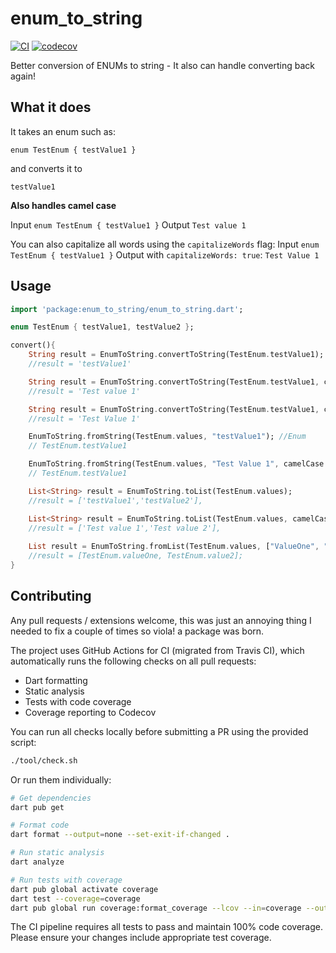 # enum_to_string

[![CI](https://github.com/rknell/flutterEnumsToString/actions/workflows/ci.yml/badge.svg)](https://github.com/rknell/flutterEnumsToString/actions)
[![codecov](https://codecov.io/gh/rknell/flutterEnumsToString/branch/master/graph/badge.svg)](https://codecov.io/gh/rknell/flutterEnumsToString)

Better conversion of ENUMs to string - It also can handle converting back again!



## What it does

It takes an enum such as:

`enum TestEnum { testValue1 }`

and converts it to

`testValue1`

**Also handles camel case**

Input `enum TestEnum { testValue1 }`
Output `Test value 1`

You can also capitalize all words using the `capitalizeWords` flag:
Input `enum TestEnum { testValue1 }`
Output with `capitalizeWords: true`: `Test Value 1`

## Usage

```dart
import 'package:enum_to_string/enum_to_string.dart';

enum TestEnum { testValue1, testValue2 };

convert(){
    String result = EnumToString.convertToString(TestEnum.testValue1);
    //result = 'testValue1'

    String result = EnumToString.convertToString(TestEnum.testValue1, camelCase: true);
    //result = 'Test value 1'

    String result = EnumToString.convertToString(TestEnum.testValue1, camelCase: true, capitalizeWords: true);
    //result = 'Test Value 1'

    EnumToString.fromString(TestEnum.values, "testValue1"); //Enum
    // TestEnum.testValue1

    EnumToString.fromString(TestEnum.values, "Test Value 1", camelCase: true);
    // TestEnum.testValue1

    List<String> result = EnumToString.toList(TestEnum.values);
    //result = ['testValue1','testValue2'],

    List<String> result = EnumToString.toList(TestEnum.values, camelCase: true);
    //result = ['Test value 1','Test value 2'],
    
    List result = EnumToString.fromList(TestEnum.values, ["ValueOne", "Value2"]); //List<Enum>
    //result = [TestEnum.valueOne, TestEnum.value2];
}
```

## Contributing

Any pull requests / extensions welcome, this was just an annoying thing I needed to fix a couple of times so viola! a package was born.

The project uses GitHub Actions for CI (migrated from Travis CI), which automatically runs the following checks on all pull requests:
- Dart formatting
- Static analysis
- Tests with code coverage
- Coverage reporting to Codecov

You can run all checks locally before submitting a PR using the provided script:

```bash
./tool/check.sh
```

Or run them individually:

```bash
# Get dependencies
dart pub get

# Format code
dart format --output=none --set-exit-if-changed .

# Run static analysis
dart analyze

# Run tests with coverage
dart pub global activate coverage
dart test --coverage=coverage
dart pub global run coverage:format_coverage --lcov --in=coverage --out=coverage/lcov.info --packages=.packages --report-on=lib
```

The CI pipeline requires all tests to pass and maintain 100% code coverage. Please ensure your changes include appropriate test coverage.
